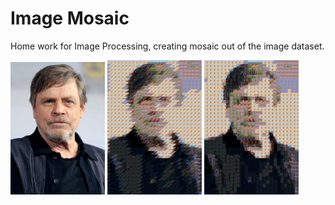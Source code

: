 # Image Mosaic
Home work for Image Processing, creating mosaic out of the image dataset.

<img src="example.jpg" width="30%"></img>
<img src="parallelogram.jpg" width="30%"></img> <img src="rectangle.jpg" width="30%"></img>
